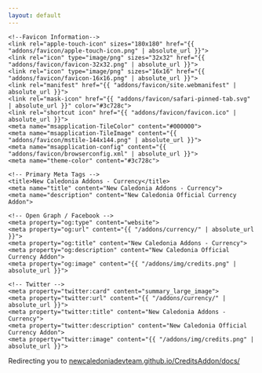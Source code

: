 ```yaml
---
layout: default
---
```


<html lang="en">

<head>
    <meta http-equiv="refresh" content="7; url='https://newcaledoniadevteam.github.io/CreditsAddon/docs/'" />

    <!--Favicon Information-->
    <link rel="apple-touch-icon" sizes="180x180" href="{{ "addons/favicon/apple-touch-icon.png" | absolute_url }}">
    <link rel="icon" type="image/png" sizes="32x32" href="{{ "addons/favicon/favicon-32x32.png" | absolute_url }}">
    <link rel="icon" type="image/png" sizes="16x16" href="{{ "addons/favicon/favicon-16x16.png" | absolute_url }}">
    <link rel="manifest" href="{{ "addons/favicon/site.webmanifest" | absolute_url }}">
    <link rel="mask-icon" href="{{ "addons/favicon/safari-pinned-tab.svg" | absolute_url }}" color="#3c728c">
    <link rel="shortcut icon" href="{{ "addons/favicon/favicon.ico" | absolute_url }}">
    <meta name="msapplication-TileColor" content="#000000">
    <meta name="msapplication-TileImage" content="{{ "addons/favicon/mstile-144x144.png" | absolute_url }}">
    <meta name="msapplication-config" content="{{ "addons/favicon/browserconfig.xml" | absolute_url }}">
    <meta name="theme-color" content="#3c728c">

    <!-- Primary Meta Tags -->
    <title>New Caledonia Addons - Currency</title>
    <meta name="title" content="New Caledonia Addons - Currency">
    <meta name="description" content="New Caledonia Official Currency Addon">

    <!-- Open Graph / Facebook -->
    <meta property="og:type" content="website">
    <meta property="og:url" content="{{ "/addons/currency/" | absolute_url }}">
    <meta property="og:title" content="New Caledonia Addons - Currency">
    <meta property="og:description" content="New Caledonia Official Currency Addon">
    <meta property="og:image" content="{{ "/addons/img/credits.png" | absolute_url }}">

    <!-- Twitter -->
    <meta property="twitter:card" content="summary_large_image">
    <meta property="twitter:url" content="{{ "/addons/currency/" | absolute_url }}">
    <meta property="twitter:title" content="New Caledonia Addons - Currency">
    <meta property="twitter:description" content="New Caledonia Official Currency Addon">
    <meta property="twitter:image" content="{{ "/addons/img/credits.png" | absolute_url }}">

</head>

<body>
    <p>Redirecting you to <a href="https://newcaledoniadevteam.github.io/CreditsAddon/docs/">newcaledoniadevteam.github.io/CreditsAddon/docs/</a></p>
</body>

</html>